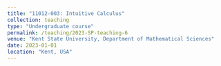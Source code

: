 ```yaml
---
title: "11012-003: Intuitive Calculus"
collection: teaching
type: "Undergraduate course"
permalink: /teaching/2023-SP-teaching-6
venue: "Kent State University, Department of Mathematical Sciences"
date: 2023-01-01
location: "Kent, USA"
---
```


